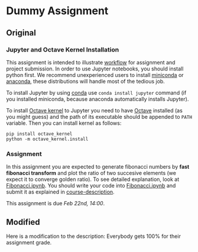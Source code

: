 # Dummy Assignment
## Original
### Jupyter and Octave Kernel Installation

This assignment is intended to illustrate [workflow](https://github.com/CMPE482-Spring2017-Bogazici/course-description/blob/master/README.md) for assignment and project submission. In order to use Jupyter notebooks, you should install python first. We recommend unexperienced users to install [miniconda](https://conda.io/miniconda.html) or [anaconda](https://www.continuum.io/downloads), these distributions will handle most of the tedious job.

To install Jupyter by using [conda](https://conda.io/docs/using/pkgs.html#install-a-package) use `conda install jupyter` command (if you installed miniconda, because anaconda automatically installs Jupyter).

To install [Octave kernel](https://github.com/Calysto/octave_kernel) to Jupyter you need to have [Octave](https://www.gnu.org/software/octave/) installed (as you might guess) and the path of its executable should be appended to `PATH` variable. Then you can install kernel as follows:

    pip install octave_kernel
    python -m octave_kernel.install

### Assignment
In this assignment you are expected to generate fibonacci numbers by **fast fibonacci transform** and plot the ratio of two succesive elements (we expect it to converge golden ratio). To see detailed explanation, look at [Fibonacci.ipynb](Fibonacci.ipynb). You should write your code into [Fibonacci.ipynb](Fibonacci.ipynb) and submit it as explained in [course-description](https://github.com/CMPE482-Spring2017-Bogazici/course-description).

This assignment is due *Feb 22nd, 14:00*.

## Modified

Here is a modification to the description: Everybody gets 100% for their assignment grade. 